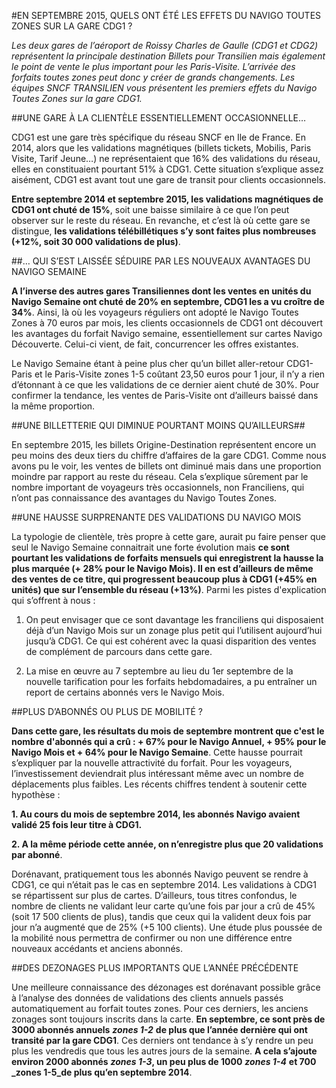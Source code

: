 #EN SEPTEMBRE 2015, QUELS ONT ÉTÉ LES EFFETS DU NAVIGO TOUTES ZONES SUR LA GARE CDG1 ?

_Les deux gares de l’aéroport de Roissy Charles de Gaulle (CDG1 et CDG2) représentent la principale destination Billets pour Transilien mais également le point de vente le plus important pour les Paris-Visite. L’arrivée des forfaits toutes zones peut donc y créer de grands changements. Les équipes SNCF TRANSILIEN vous présentent les premiers effets du Navigo Toutes Zones sur la gare CDG1._

 

##UNE GARE À LA CLIENTÈLE ESSENTIELLEMENT OCCASIONNELLE…

 

CDG1 est une gare très spécifique du réseau SNCF en Ile de France. En 2014, alors que les validations magnétiques (billets tickets, Mobilis, Paris Visite, Tarif Jeune…) ne représentaient que 16% des validations du réseau, elles en constituaient pourtant 51% à CDG1. Cette situation s’explique assez aisément, CDG1 est avant tout une gare de transit pour clients occasionnels.

**Entre septembre 2014 et septembre 2015, les validations magnétiques de CDG1 ont chuté de 15%**, soit une baisse similaire à ce que l’on peut observer sur le reste du réseau. En revanche, et c’est là où cette gare se distingue, **les validations télébillétiques s’y sont faites plus nombreuses (+12%, soit 30 000 validations de plus)**.

 

##… QUI S’EST LAISSÉE SÉDUIRE PAR LES NOUVEAUX AVANTAGES DU NAVIGO SEMAINE

**A l’inverse des autres gares Transiliennes dont les ventes en unités du Navigo Semaine ont chuté de 20% en septembre, CDG1 les a vu croître de 34%**. Ainsi, là où les voyageurs réguliers ont adopté le Navigo Toutes Zones à 70 euros par mois, les clients occasionnels de CDG1 ont découvert les avantages du forfait Navigo semaine, essentiellement sur cartes Navigo Découverte. Celui-ci vient, de fait, concurrencer les offres existantes.

Le Navigo Semaine étant à peine plus cher qu’un billet aller-retour CDG1-Paris et le Paris-Visite zones 1-5 coûtant 23,50 euros pour 1 jour, il n’y a rien d’étonnant à ce que les validations de ce dernier aient chuté de 30%. Pour confirmer la tendance, les ventes de Paris-Visite ont d’ailleurs baissé dans la même proportion.

##UNE BILLETTERIE QUI DIMINUE POURTANT MOINS QU’AILLEURS## 

En septembre 2015, les billets Origine-Destination représentent encore un peu moins des deux tiers du chiffre d’affaires de la gare CDG1. Comme nous avons pu le voir, les ventes de billets ont diminué mais dans une proportion moindre par rapport au reste du réseau. Cela s’explique sûrement par le nombre important de voyageurs très occasionnels, non Franciliens, qui n’ont pas connaissance des avantages du Navigo Toutes Zones.

##UNE HAUSSE SURPRENANTE DES VALIDATIONS DU NAVIGO MOIS

 

La typologie de clientèle, très propre à cette gare, aurait pu faire penser que seul le Navigo Semaine connaitrait une forte évolution mais **ce sont pourtant les validations de forfaits mensuels qui enregistrent la hausse la plus marquée (+ 28% pour le Navigo Mois). Il en est d’ailleurs de même des ventes de ce titre, qui progressent beaucoup plus à CDG1 (+45% en unités) que sur l’ensemble du réseau (+13%)**. Parmi les pistes d'explication qui s’offrent à nous :

1. On peut envisager que ce sont davantage les franciliens qui disposaient déjà d’un Navigo Mois sur un zonage plus petit qui l’utilisent aujourd’hui jusqu’à CDG1. Ce qui est cohérent avec la quasi disparition des ventes de complément de parcours dans cette gare.

 

2. La mise en œuvre au 7 septembre au lieu du 1er septembre de la nouvelle tarification pour les forfaits hebdomadaires, a pu entraîner un report de certains abonnés vers le Navigo Mois.

##PLUS D’ABONNÉS OU PLUS DE MOBILITÉ ?

 

**Dans cette gare, les résultats du mois de septembre montrent que c'est le nombre d'abonnés qui a crû : + 67% pour le Navigo Annuel, + 95% pour le Navigo Mois et + 64% pour le Navigo Semaine**. Cette hausse pourrait s’expliquer par la nouvelle attractivité du forfait. Pour les voyageurs, l’investissement deviendrait plus intéressant même avec un nombre de déplacements plus faibles. Les récents chiffres tendent à soutenir cette hypothèse : 

**1. Au cours du mois de septembre 2014, les abonnés Navigo avaient validé 25 fois leur titre à CDG1.**

**2. A la même période cette année, on n’enregistre plus que 20 validations par abonné**.

Dorénavant, pratiquement tous les abonnés Navigo peuvent se rendre à CDG1, ce qui n’était pas le cas en septembre 2014. Les validations à CDG1 se répartissent sur plus de cartes. D’ailleurs, tous titres confondus, le nombre de clients ne validant leur carte qu’une fois par jour a crû de 45% (soit 17 500 clients de plus), tandis que ceux qui la valident deux fois par jour n’a augmenté que de 25% (+5 100 clients). Une étude plus poussée de la mobilité nous permettra de confirmer ou non une différence entre nouveaux accédants et anciens abonnés.

##DES DEZONAGES PLUS IMPORTANTS QUE L’ANNÉE PRÉCÉDENTE

 

Une meilleure connaissance des dézonages est dorénavant possible grâce à l’analyse des données de validations des clients annuels passés automatiquement au forfait toutes zones. Pour ces derniers, les anciens zonages sont toujours inscrits dans la carte. **En septembre, ce sont près de 3000 abonnés annuels** **_zones 1-2_** **de plus que l’année dernière qui ont transité par la gare CDG1**. Ces derniers ont tendance à s’y rendre un peu plus les vendredis que tous les autres jours de la semaine. **A cela s’ajoute environ 2000 abonnés** **_zones 1-3_, un peu plus de 1000** **_zones 1-4_** **et 700** **_zones 1-5_de plus qu’en septembre 2014**.
